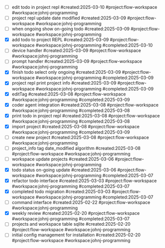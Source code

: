 - [ ] edit todo in project repl #created:2025-03-10 #project:flow-workspace #workspace:johnj-programming
- [ ] project repl update date modified #created:2025-03-09 #project:flow-workspace #workspace:johnj-programming
- [ ] when ongoing show on-going todo #created:2025-03-09 #project:flow-workspace #workspace:johnj-programming
- [x] add todo to project REPL #created:2025-03-09 #project:flow-workspace #workspace:johnj-programming #completed:2025-03-10
- [ ] device handler #created:2025-03-09 #project:flow-workspace #workspace:johnj-programming
- [ ] prompt handler #created:2025-03-09 #project:flow-workspace #workspace:johnj-programming
- [x] finish todo select only ongoing #created:2025-03-09 #project:flow-workspace #workspace:johnj-programming #completed:2025-03-09
- [x] project repl print project info #created:2025-03-09 #project:flow-workspace #workspace:johnj-programming #completed:2025-03-09
- [x] editTag #created:2025-03-08 #project:flow-workspace #workspace:johnj-programming #completed:2025-03-09
- [x] coder agent integration #created:2025-03-08 #project:flow-workspace #workspace:johnj-programming #completed:2025-03-08
- [x] print todo in project repl #created:2025-03-08 #project:flow-workspace #workspace:johnj-programming #completed:2025-03-08
- [x] import project #created:2025-03-08 #project:flow-workspace #workspace:johnj-programming #completed:2025-03-09
- [ ] create new project #created:2025-03-08 #project:flow-workspace #workspace:johnj-programming
- [ ] project_info tag date_modified algorithm #created:2025-03-08 #project:flow-workspace #workspace:johnj-programming
- [ ] workspace update projects #created:2025-03-06 #project:flow-workspace #workspace:johnj-programming
- [x] todo status on-going update #created:2025-03-06 #project:flow-workspace #workspace:johnj-programming #completed:2025-03-07
- [x] refactor todo interface #created:2025-03-03 #project:flow-workspace #workspace:johnj-programming #completed:2025-03-07
- [x] completed todo migration #created:2025-03-03 #project:flow-workspace #workspace:johnj-programming #completed:2025-03-07
- [ ] command interface #created:2025-02-22 #project:flow-workspace #workspace:johnj-programming
- [x] weekly review #created:2025-02-20 #project:flow-workspace #workspace:johnj-programming #completed:2025-03-07
- [ ] projects and workspace table sqlite #created:2025-02-20 #project:flow-workspace #workspace:johnj-programming
- [ ] initial config management for installation #created:2025-02-20 #project:flow-workspace #workspace:johnj-programming